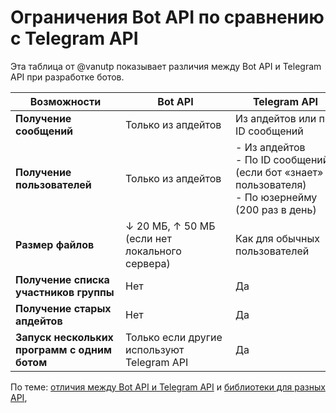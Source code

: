 # Ограничения Bot API по сравнению с Telegram API

Эта таблица от @vanutp показывает различия между Bot API и Telegram API при разработке ботов.

| Возможности                                  | Bot API                                        | Telegram API                                                                                          | Read more                                                                                                 |
|----------------------------------------------|------------------------------------------------|-------------------------------------------------------------------------------------------------------|-----------------------------------------------------------------------------------------------------------|
| **Получение сообщений**                      | Только из апдейтов                             | Из апдейтов или по ID сообщений                                                                       | [Апдейты](../dev/updates#limitations)                                                                     |
| **Получение пользователей**                  | Только из апдейтов                             | - Из апдейтов<br>- По ID сообщений (если бот «знает» пользователя)<br>- По юзернейму (200 раз в день) | [«Знакомые» пользователи](../chats/pm#seen-users)                                                         |
| **Размер файлов**                            | ↓ 20 МБ, ↑ 50 МБ (если нет локального сервера) | Как для обычных пользователей                                                                         | [Документация Bot API: локальный сервер](https://core.telegram.org/bots/api#using-a-local-bot-api-server) |
| **Получение списка участников группы**       | Нет                                            | Да                                                                                                    |                                                                                                           |
| **Получение старых апдейтов**                | Нет                                            | Да                                                                                                    |                                                                                                           |
| **Запуск нескольких программ с одним ботом** | Только если другие используют Telegram API     | Да                                                                                                    | [Получение апдейтов несколько раз](../dev/updates#receiving-updates-multiple-times)                       |

По теме: [отличия между Bot API и Telegram API](../dev/api) и [библиотеки для разных API](../dev/libraries.md),

<style module>
table {
    width: 100%;
    table-layout: fixed;
}

td {
    min-width: 160px;  /* For small screens */
}
</style>
